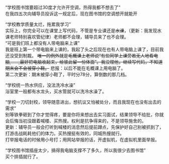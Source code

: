 “学校图书馆要超过30度才允许开空调，热得我都不想去了”  
在我四五次向辅导员投诉这一规定后，现在图书馆的空调想开就能开  

“学校教学质量太烂，拖累我学习”  
实际上，你完全可以在课堂上写代码，不管是专业课还是~~水课~~，（更新：我发现水课老师特别喜欢管纪律）老师都不会理，辅导员来了也不会理。  
“可是我们班上都没有人带电脑来上课”  
 我是班上第一个带电脑来上课的，我起了头之后现在也有人带电脑上课了，目前我还没受到制裁。
~~唯一的例外就是毛概课上老师说“有些同学上课旁若无人地看电脑,......,最好把电脑收起来，给彼此留一份体面”。我没理他，继续写代码，不知道期末会不会被穿小鞋。~~ 悲报：以后不能在毛概课上用电脑了。  
第二次更新：期末被穿小鞋了，平时分78分，算倒数的那几档。  

“学校统一热水供应，没法洗冷水澡”  
浴室里一般都有水龙头，买水管就可以洗冷水澡了。  

“学校一刀切封校，领导随意进出，想抗议又怕被处分，而且我现在也没有出去的需求”  
别等铁拳砸到了你才觉得疼，要是你将来想出去实习面试，结果领导不给批，你就会后悔当初没跟着喊楼、买热搜。权利是抗争得来的，不是领导施舍的。  
更新：辅导员一般会打听到喊楼的消息然后提前蹲点，先保护好自己别被抓到了，打游击战耗耗他们的体力。买热搜挺有效的，同城热搜就行。  
打举报电话的时候用小号打；用网站举报的话，开虚拟机，在虚拟机里面举报。  

“学校图书馆插座太少，搞得我电脑支撑不了多久，所以我很少去图书馆”  
买个排插就行了。  
